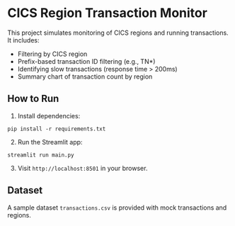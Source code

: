 
# CICS Region Transaction Monitor

This project simulates monitoring of CICS regions and running transactions. It includes:

- Filtering by CICS region
- Prefix-based transaction ID filtering (e.g., TN*)
- Identifying slow transactions (response time > 200ms)
- Summary chart of transaction count by region

## How to Run

1. Install dependencies:
```
pip install -r requirements.txt
```

2. Run the Streamlit app:
```
streamlit run main.py
```

3. Visit `http://localhost:8501` in your browser.

## Dataset

A sample dataset `transactions.csv` is provided with mock transactions and regions.
